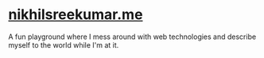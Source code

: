 # [nikhilsreekumar.me](http://nikhilsreekumar.me)
A fun playground where I mess around with web technologies and describe myself to the world while I'm at it.
